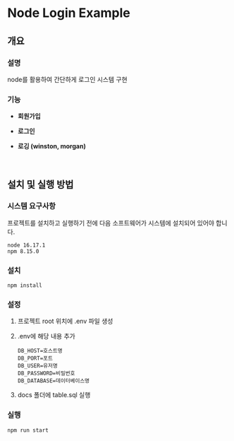 # Node Login Example

## 개요

### 설명

node를 활용하여 간단하게 로그인 시스템 구현

### 기능

- **회원가입**
  
- **로그인** 
  
- **로깅 (winston, morgan)**

<br>

## 설치 및 실행 방법

### 시스템 요구사항

프로젝트를 설치하고 실행하기 전에 다음 소프트웨어가 시스템에 설치되어 있어야 합니다.

```
node 16.17.1
npm 8.15.0
```

### 설치

```
npm install
```

### 설정

1. 프로젝트 root 위치에 .env 파일 생성
2. .env에 해당 내용 추가
   
    ```
    DB_HOST=호스트명
    DB_PORT=포트
    DB_USER=유저명
    DB_PASSWORD=비밀번호
    DB_DATABASE=데이터베이스명
    ```
3. docs 폴더에 table.sql 실행


### 실행

```
npm run start
```